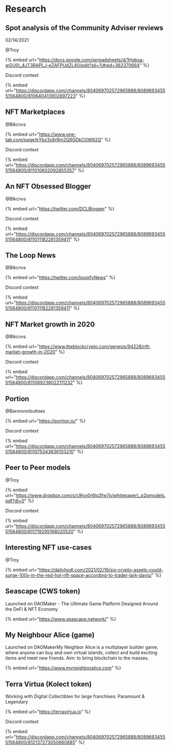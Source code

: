 # Research

## Spot analysis of the Community Adviser reviews

 02/14/2021

@Troy

{% embed url="https://docs.google.com/spreadsheets/d/1Hgbsa-wGU0\_4JT3RAPLJ-eZAFPUdZL40/edit?pli=1\#gid=362370664" %}

Discord context

{% embed url="https://discordapp.com/channels/804069702572965888/808969345551564800/810640413902897223" %}

## NFT Marketplaces

@Blkcnvs

{% embed url="https://www.one-tab.com/page/kYbz3z8rRm2Q9GDkCGW62Q" %}

Discord context

{% embed url="https://discordapp.com/channels/804069702572965888/808969345551564800/811010602092855357" %}

## An NFT Obsessed Blogger

@Blkcnvs

{% embed url="https://twitter.com/DCLBlogger" %}

Discord context

{% embed url="https://discordapp.com/channels/804069702572965888/808969345551564800/811011182281359411" %}



## The Loop News

@Blkcnvs

{% embed url="https://twitter.com/loopifyNews" %}

Discord context

{% embed url="https://discordapp.com/channels/804069702572965888/808969345551564800/811011182281359411" %}

## NFT Market growth in 2020

@Blkcnvs

{% embed url="https://www.theblockcrypto.com/genesis/94228/nft-market-growth-in-2020" %}

Discord context

{% embed url="https://discordapp.com/channels/804069702572965888/808969345551564800/811069238022111232" %}

## Portion

@Baronvonbuttsex

{% embed url="https://portion.io/" %}

Discord context

{% embed url="https://discordapp.com/channels/804069702572965888/808969345551564800/811075343636103210" %}

## Peer to Peer models

@Troy

{% embed url="https://www.dropbox.com/s/c9lyx0r6lq3fw7p/whitepaper\_p2pmodels.pdf?dl=0" %}

Discord context

{% embed url="https://discordapp.com/channels/804069702572965888/808969345551564800/811719295168020520" %}

## Interesting NFT use-cases

@Troy

{% embed url="https://dailyhodl.com/2021/02/16/six-crypto-assets-could-surge-100x-in-the-red-hot-nft-space-according-to-trader-lark-davis/" %}

##  Seascape \(CWS token\)

Launched on DAOMaker - The Ultimate Game Platform Designed Around the DeFi & NFT Economy

{% embed url="https://www.seascape.network/" %}

##  My Neighbour Alice \(game\)

 Launched on DAOMakerMy Neighbor Alice is a multiplayer builder game, where anyone can buy and own virtual islands, collect and build exciting items and meet new friends. Aim: to bring blockchain to the masses.

{% embed url="https://www.myneighboralice.com" %}

##  Terra Virtua \(Kolect token\)

Working with Digital Collectibles for large franchises: Paramount & Legendary

{% embed url="https://terravirtua.io" %}



  


  








Discord context

{% embed url="https://discordapp.com/channels/804069702572965888/808969345551564800/812137273050660885" %}





